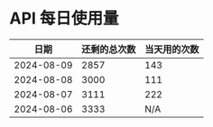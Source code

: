 # API 每日使用量

| 日期       | 还剩的总次数 | 当天用的次数 |
|------------|------------|-------------------|
| 2024-08-09 | 2857 | 143                |
| 2024-08-08 | 3000 | 111                |
| 2024-08-07 | 3111 | 222                |
| 2024-08-06 | 3333 | N/A                |
